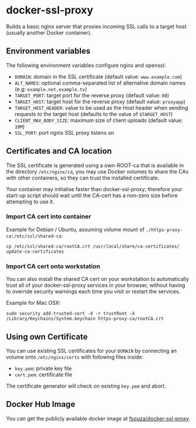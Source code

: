 # docker-ssl-proxy

Builds a basic nginx server that proxies incoming SSL calls to a target host
(usually another Docker container).

## Environment variables

The following environment variables configure nginx and openssl:

- ``DOMAIN``: domain in the SSL certificate (default value: ``www.example.com``)
- ``ALT_NAMES``: optional comma-separated list of alternative domain names (e.g: ``example.net,example.tv``)
- ``TARGET_PORT``: target port for the reverse proxy (default value: ``80``)
- ``TARGET_HOST``: target host for the reverse proxy (default value: ``proxyapp``)
- ``TARGET_HOST_HEADER``: value to be used as the Host header when sending
  requests to the target host (defaults to the value of ``$TARGET_HOST``)
- ``CLIENT_MAX_BODY_SIZE``: maximum size of client uploads (default value: ``20M``)
- ``SSL_PORT``: port ngnix SSL proxy listens on

## Certificates and CA location

The SSL certificate is generated using a own-ROOT-ca that is available in the
directory ``/etc/nginx/ca``, you may use Docker volumes to share the CAs with
other containers, so they can trust the installed certificate.

Your container may initialise faster than docker-ssl-proxy; therefore your
start-up script should wait until the CA-cert has a non-zero size before
attempting to use it.

### Import CA cert into container
Example for Debian / Ubuntu, assuming volume mount of `./https-proxy-ca:/etc/ssl/shared-ca`:
```
cp /etc/ssl/shared-ca/rootCA.crt /usr/local/share/ca-certificates/
update-ca-certificates
```

### Import CA cert onto workstation

You can also install the shared CA cert on your workstation to automatically
trust all of your docker-ssl-proxy services in your browser, without having to
override security warnings each time you visit or restart the services.

Example for Mac OSX:
```
sudo security add-trusted-cert -d -r trustRoot -k /Library/Keychains/System.keychain https-proxy-ca/rootCA.crt
```

## Using own Certificate

You can use existing SSL certificates for your ``DOMAIN``
by connecting an volume onto ``/etc/nginx/certs`` with following files inside:

- ``key.pem``: private key file
- ``cert.pem``: certificate file

The certificate generator will check on existing ``key.pem`` and abort.

## Docker Hub Image

You can get the publicly available docker image at
[fsouza/docker-ssl-proxy](https://registry.hub.docker.com/r/fsouza/docker-ssl-proxy/).

